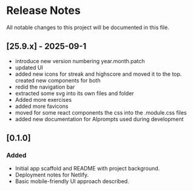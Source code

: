# Release Notes

All notable changes to this project will be documented in this file.

## [25.9.x] - 2025-09-1
- introduce new version numbering year.month.patch
- updated UI
- added new icons for streak and highscore and moved it to the top.
created new components for both
- redid the navigation bar
- extracted some svg into its own files and folder
- Added more exercises
- added more favicons
- moved for some react components the css into the .module.css files
- added new documentation for AIprompts used during development

## [0.1.0] 
### Added
- Initial app scaffold and README with project background.
- Deployment notes for Netlify.
- Basic mobile-friendly UI approach described.
